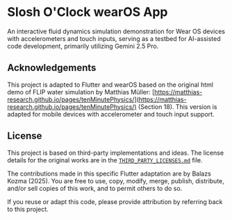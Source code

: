 # Slosh O'Clock wearOS App

An interactive fluid dynamics simulation demonstration for Wear OS devices with accelerometers and touch inputs, serving as a testbed for AI-assisted code development, primarily utilizing Gemini 2.5 Pro.

## Acknowledgements

This project is adapted to Flutter and wearOS based on the original html demo of FLIP water simulation by Matthias Müller:
[https://matthias-research.github.io/pages/tenMinutePhysics/](https://matthias-research.github.io/pages/tenMinutePhysics/) (Section 18).
This version is adapted for mobile devices with accelerometer and touch input support.

## License

This project is based on third-party implementations and ideas. The license details for the original works are in the [`THIRD_PARTY_LICENSES.md`](THIRD_PARTY_LICENSES.md) file.

The contributions made in this specific Flutter adaptation are by Balazs Kozma (2025).
You are free to use, copy, modify, merge, publish, distribute, and/or sell copies of this work,
and to permit others to do so.

If you reuse or adapt this code, please provide attribution by referring back to this project.
